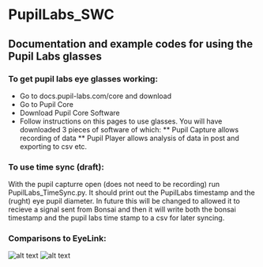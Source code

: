 # PupilLabs_SWC

## Documentation and example codes for using the Pupil Labs glasses

### To get pupil labs eye glasses working: 

* Go to docs.pupil-labs.com/core and download 
* Go to Pupil Core
* Download Pupil Core Software
* Follow instructions on this pages to use glasses. You will have downloaded 3 pieces of software of which:
** Pupil Capture allows recording of data
** Pupil Player allows analysis of data in post and exporting to csv etc. 

### To use time sync (draft): 

With the pupil capturre open (does not need to be recording) run PupilLabs_TimeSync.py. It should print out the PupilLabs timestamp and the (rught) eye pupil diameter. In future this will be changed to allowed it to recieve a signal sent from Bonsai and then it will write both the bonsai timestamp and the pupil labs time stamp to a csv for later syncing. 

### Comparisons to EyeLink:

![alt text](https://github.com/PeterVincent96/PupilLabs_SWC/blob/main/figures/eyelinktimeseries.png)
![alt text](https://github.com/PeterVincent96/PupilLabs_SWC/blob/main/figures/eyelinkscatter.png)

